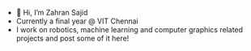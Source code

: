 - 👋 Hi, I’m Zahran Sajid
- Currently a final year @ VIT Chennai
- I work on robotics, machine learning and computer graphics related projects and post some of it here!

